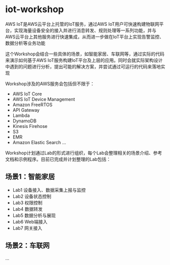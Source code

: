 # iot-workshop

AWS IoT是AWS云平台上托管的IoT服务，通过AWS IoT用户可快速构建物联网平台，实现海量设备安全的接入并进行消息转发、规则处理等一系列功能，并与AWS云平台上其他服务进行快速集成，从而进一步做在IoT平台上实现告警监控、数据分析等业务功能

这个Workshop会结合一些具体的场景，如智能家居、车联网等，通过实际的代码来演示如何基于AWS IoT服务构建IoT平台及上层的应用。同时会就实际架构设计中遇到的问题进行分析，提出可能的解决方案，并尝试通过可运行的代码来落地实现

Workshop涉及的AWS服务会包括但不限于：
- AWS IoT Core
- AWS IoT Device Management
- Amazon FreeRTOS
- API Gateway
- Lambda
- DynamoDB
- Kinesis Firehose
- S3
- EMR
- Amazon Elastic Search
...

Workshop计划通过Lab的形式进行组织，每个Lab会整理相关的场景介绍、参考文档和示例程序。目前已完成并计划整理的Lab包括：

## 场景1：智能家居
- Lab1 设备接入、数据采集上报与监控
- Lab2 设备状态控制
- Lab3 权限控制
- Lab4 数据转发
- Lab5 数据分析与展现
- Lab6 Web端接入
- Lab7 网关接入

## 场景2：车联网
...
